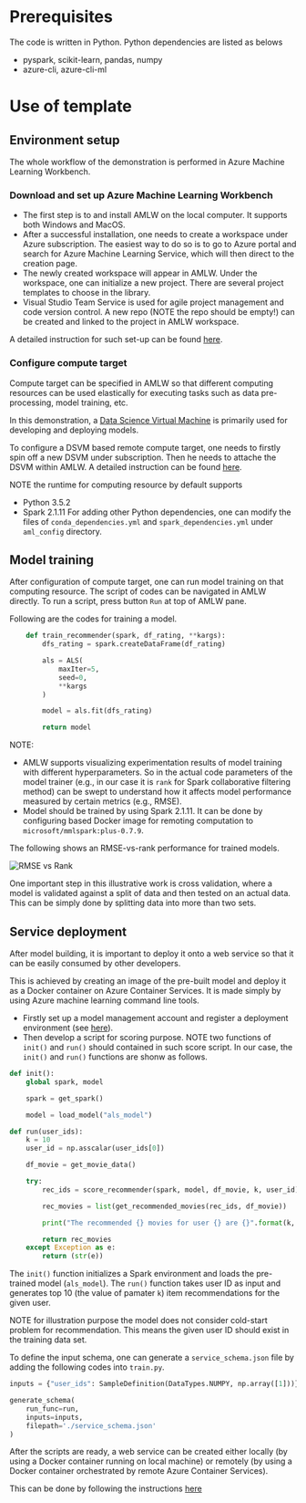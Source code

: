 # Prerequisites

The code is written in Python. Python dependencies are listed as belows

* pyspark, scikit-learn, pandas, numpy 
* azure-cli, azure-cli-ml

# Use of template

## Environment setup

The whole workflow of the demonstration is performed in Azure Machine Learning Workbench.

### Download and set up Azure Machine Learning Workbench

* The first step is to and install AMLW on the local computer. It supports both Windows and MacOS. 
* After a successful installation, one needs to create a workspace under Azure subscription. The easiest way to do so is to go to Azure portal and search for Azure Machine Learning Service, which will then direct to the creation page.
* The newly created workspace will appear in AMLW. Under the workspace, one can initialize a new project. There are several project templates to choose in the library. 
* Visual Studio Team Service is used for agile project management and code version control. A new repo (NOTE the repo should be empty!) can be created and linked to the project in AMLW workspace.

A detailed instruction for such set-up can be found [here](https://docs.microsoft.com/en-us/azure/machine-learning/preview/quickstart-installation).

### Configure compute target

Compute target can be specified in AMLW so that different computing resources can be used elastically for executing tasks such as data pre-processing, model training, etc.

In this demonstration, a [Data Science Virtual Machine](https://docs.microsoft.com/en-us/azure/machine-learning/data-science-virtual-machine/overview) is primarily used for developing and deploying models. 

To configure a DSVM based remote compute target, one needs to firstly spin off a new DSVM under subscription. Then he needs to attache the DSVM within AMLW. A detailed instruction can be found [here](https://docs.microsoft.com/en-us/azure/machine-learning/preview/experimentation-service-configuration).

NOTE the runtime for computing resource by default supports 
* Python 3.5.2
* Spark 2.1.11
For adding other Python dependencies, one can modify the files of `conda_dependencies.yml` and `spark_dependencies.yml` under `aml_config` directory.

## Model training

After configuration of compute target, one can run model training on that computing resource. The script of codes can be navigated in AMLW directly. To run a script, press button `Run` at top of AMLW pane. 

Following are the codes for training a model.

```python
    def train_recommender(spark, df_rating, **kargs):
        dfs_rating = spark.createDataFrame(df_rating)

        als = ALS(
            maxIter=5,
            seed=0,
            **kargs
        )

        model = als.fit(dfs_rating)

        return model
```
NOTE: 
* AMLW supports visualizing experimentation results of model training with different hyperparameters. So in the actual code parameters of the model trainer (e.g., in our case it is `rank` for Spark collaborative filtering method) can be swept to understand how it affects model performance measured by certain metrics (e.g., RMSE). 
* Model should be trained by using Spark 2.1.11. It can be done by configuring based Docker image for remoting computation to `microsoft/mmlspark:plus-0.7.9`.

The following shows an RMSE-vs-rank performance for trained models. 

![RMSE vs Rank](https://github.com/Microsoft/acceleratoRs/blob/master/MovieRecommender/Docs/pics/rmse_rank.png?raw=true)

One important step in this illustrative work is cross validation, where a model is validated against a split of data and then tested on an actual data. This can be simply done by splitting data into more than two sets.

## Service deployment

After model building, it is important to deploy it onto a web service so that it can be easily consumed by other developers. 

This is achieved by creating an image of the pre-built model and deploy it as a Docker container on Azure Container Services. It is made simply by using Azure machine learning command line tools. 

* Firstly set up a model management account and register a deployment environment (see [here](https://docs.microsoft.com/en-us/azure/machine-learning/preview/deployment-setup-configuration)).
* Then develop a script for scoring purpose. NOTE two functions of `init()` and `run()` should contained in such score script. In our case, the `init()` and `run()` functions are shonw as follows.

```python
def init():
    global spark, model

    spark = get_spark()

    model = load_model("als_model")

def run(user_ids):
    k = 10
    user_id = np.asscalar(user_ids[0])

    df_movie = get_movie_data()

    try:
        rec_ids = score_recommender(spark, model, df_movie, k, user_id)

        rec_movies = list(get_recommended_movies(rec_ids, df_movie))

        print("The recommended {} movies for user {} are {}".format(k, user_id, rec_movies))

        return rec_movies
    except Exception as e:
        return (str(e))
```
The `init()` function initializes a Spark environment and loads the pre-trained model (`als_model`). The `run()` function takes user ID as input and generates top 10 (the value of pamater `k`) item recommendations for the given user.

NOTE for illustration purpose the model does not consider cold-start problem for recommendation. This means the given user ID should exist in the training data set.

To define the input schema, one can generate a `service_schema.json` file by adding the following codes into `train.py`.

```python
inputs = {"user_ids": SampleDefinition(DataTypes.NUMPY, np.array([1]))}

generate_schema(
    run_func=run, 
    inputs=inputs, 
    filepath='./service_schema.json'
)
 ```

After the scripts are ready, a web service can be created either locally (by using a Docker container running on local machine) or remotely (by using a Docker container orchestrated by remote Azure Container Services). 

This can be done by following the instructions [here](https://docs.microsoft.com/en-us/azure/machine-learning/preview/model-management-service-deploy)
